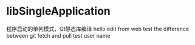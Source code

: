 # libSingleApplication
程序启动的单列模式，Qt静态库编译
hello
edit from web
test the difference between git fetch and pull
 test user name

